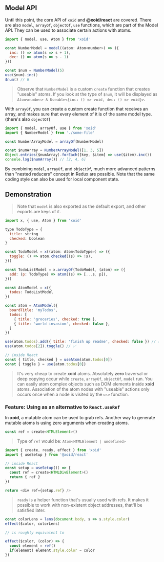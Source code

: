
## Model API

Until this point, the core API of `xoid` and **@xoid/react** are covered. There are also `model`, `arrayOf`, `objectOf`, `use` functions, which are part of the Model API. They can be used to associate certain actions with atoms.

```js
import { model, use, Atom } from 'xoid'

const NumberModel = model((atom: Atom<number>) => ({ 
  inc: () => atom(s => s + 1),
  dec: () => atom(s => s - 1) 
}))

const $num = NumberModel(5)
use($num).inc()
$num() // 6
```
> Observe that `NumberModel` is a custom `create` function that creates "useable" atoms.
If you look at the type of `$num`, it will be displayed as `Atom<number> & Useable<{inc: () => void, dec: () => void}>`.

With `arrayOf`, you can create a custom create function that receives an array, and makes sure that every element of it is of the same model type. (there's also `objectOf`)

```js
import { model, arrayOf, use } from 'xoid'
import { NumberModel } from './some-file'

const NumberArrayModel = arrayOf(NumberModel)

const $numArray = NumberArrayModel([1, 3, 5])
Object.entries($numArray).forEach([key, $item] => use($item).inc())
console.log($numArray()) // [2, 4, 6]
```

By combining `model`, `arrayOf`, and `objectOf`, much more advanced patterns than "nested reducers" concept in Redux are possible. Note that the same coding style can also be used for local component state.


## Demonstration
> Note that `model` is also exported as the default export, and other exports are keys of it.

```js
import x, { use, Atom } from 'xoid'

type TodoType = {
  title: string
  checked: boolean
}

const TodoModel = x((atom: Atom<TodoType>) => ({
  toggle: () => atom.checked((s) => !s),
}))

const TodoListModel = x.arrayOf(TodoModel, (atom) => ({
  add: (p: TodoType) => atom((s) => [...s, p]),
}))

const AtomModel = x({
  todos: TodoListModel
})

const atom = AtomModel({
  boardTitle: 'myTodos',
  todos: [
    { title: 'groceries', checked: true },
    { title: 'world invasion', checked: false },
  ]
})

use(atom.todos).add({ title: 'finish up readme', checked: false }) // ✅
use(atom.todos[2]).toggle() // ✅

// inside React
const { title, checked } = useAtom(atom.todos[0])
const { toggle } = use(atom.todos[0])
```

> It's very cheap to create **xoid** atoms. 
> Absolutely **zero** traversal or deep copying occur while `create`, `arrayOf`, `objectOf`, `model` run.
> You can easily atom complex objects such as DOM elements inside **xoid** atoms.
> Association of the atom nodes with "useable" actions only occurs once when a node is visited by the `use` function.

### Feature: Using as an alternative to `React.useRef`

In **xoid**, a mutable atom can be used to grab refs. Another way to generate mutable atoms is using zero arguments when creating atoms.
```js
const ref = create<HTMLElement>()
```
> Type of `ref` would be: `Atom<HTMLElement | undefined>`

```js
import { create, ready, effect } from 'xoid'
import { useSetup } from '@xoid/react'

// inside React
const setup = useSetup(() => {
  const ref = create<HTMLDivElement>()
  return { ref }
})

return <div ref={setup.ref} />
```
> `ready` is a helper function that's usually used with refs. It makes it possible to work with non-existent object addresses, that'll be satisfied later. 

```js
const colorLens = lens(document.body, s => s.style.color)
effect($color, colorLens)

// is roughly equivalent to

effect($color, (color) => {
  const element = ref()
  if(element) element.style.color = color 
})
```
